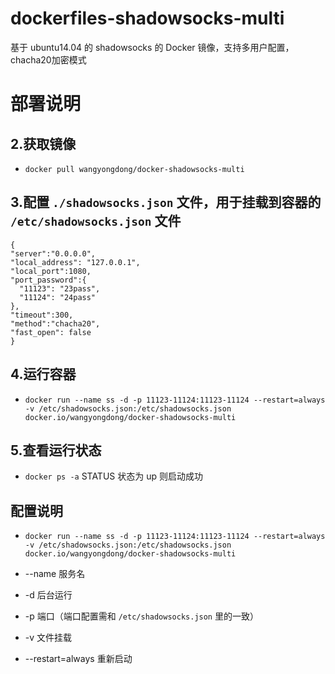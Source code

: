 # dockerfiles-shadowsocks-multi

基于 ubuntu14.04 的 shadowsocks 的 Docker 镜像，支持多用户配置，chacha20加密模式

# 部署说明

## 2.获取镜像

- `docker pull wangyongdong/docker-shadowsocks-multi`

## 3.配置 `./shadowsocks.json` 文件，用于挂载到容器的 `/etc/shadowsocks.json` 文件
```
{
"server":"0.0.0.0",
"local_address": "127.0.0.1",
"local_port":1080,
"port_password":{
  "11123": "23pass",
  "11124": "24pass"
},
"timeout":300,
"method":"chacha20",
"fast_open": false
}
```

## 4.运行容器

- `docker run --name ss -d -p 11123-11124:11123-11124 --restart=always -v /etc/shadowsocks.json:/etc/shadowsocks.json docker.io/wangyongdong/docker-shadowsocks-multi`

## 5.查看运行状态

- `docker ps -a` STATUS 状态为 up 则启动成功

## 配置说明

- `docker run --name ss -d -p 11123-11124:11123-11124 --restart=always -v /etc/shadowsocks.json:/etc/shadowsocks.json docker.io/wangyongdong/docker-shadowsocks-multi`

- --name 服务名
- -d 后台运行
- -p 端口（端口配置需和 `/etc/shadowsocks.json` 里的一致） 
- -v 文件挂载
-  --restart=always 重新启动
